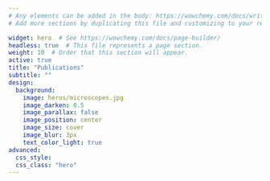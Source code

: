 ```yaml
---
# Any elements can be added in the body: https://wowchemy.com/docs/writing-markdown-latex/
# Add more sections by duplicating this file and customizing to your requirements.

widget: hero  # See https://wowchemy.com/docs/page-builder/
headless: true  # This file represents a page section.
weight: 10  # Order that this section will appear.
active: true
title: "Publications"
subtitle: ""
design:
  background:
    image: heros/microscopes.jpg
    image_darken: 0.5
    image_parallax: false
    image_position: center
    image_size: cover
    image_blur: 3px
    text_color_light: true
advanced:
  css_style:
  css_class: "hero"
---
```

